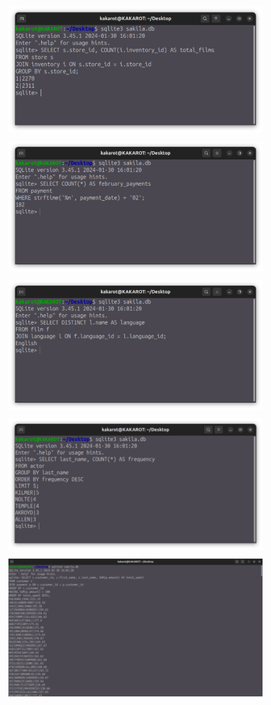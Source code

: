 
![](https://github.com/Raman7072/datamonk-internship_projects/blob/main/1_Foundation/03_SQLITE/Project/Q1_output.png)

![](https://github.com/Raman7072/datamonk-internship_projects/blob/main/1_Foundation/03_SQLITE/Project/Q2_output.png)


![](https://github.com/Raman7072/datamonk-internship_projects/blob/main/1_Foundation/03_SQLITE/Project/Q3_output.png)


![](https://github.com/Raman7072/datamonk-internship_projects/blob/main/1_Foundation/03_SQLITE/Project/Q4_output.png)


![](https://github.com/Raman7072/datamonk-internship_projects/blob/main/1_Foundation/03_SQLITE/Project/Q5_output.png)
